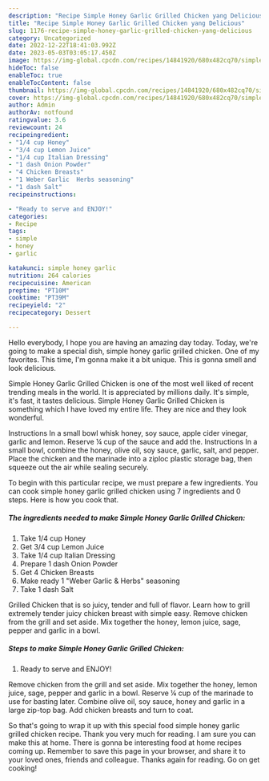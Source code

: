 ```yaml
---
description: "Recipe Simple Honey Garlic Grilled Chicken yang Delicious"
title: "Recipe Simple Honey Garlic Grilled Chicken yang Delicious"
slug: 1176-recipe-simple-honey-garlic-grilled-chicken-yang-delicious
category: Uncategorized
date: 2022-12-22T18:41:03.992Z
date: 2023-05-03T03:05:17.450Z
image: https://img-global.cpcdn.com/recipes/14841920/680x482cq70/simple-honey-garlic-grilled-chicken-recipe-main-photo.jpg
hideToc: false
enableToc: true
enableTocContent: false
thumbnail: https://img-global.cpcdn.com/recipes/14841920/680x482cq70/simple-honey-garlic-grilled-chicken-recipe-main-photo.jpg
cover: https://img-global.cpcdn.com/recipes/14841920/680x482cq70/simple-honey-garlic-grilled-chicken-recipe-main-photo.jpg
author: Admin
authorAv: notfound
ratingvalue: 3.6
reviewcount: 24
recipeingredient:
- "1/4 cup Honey"
- "3/4 cup Lemon Juice"
- "1/4 cup Italian Dressing"
- "1 dash Onion Powder"
- "4 Chicken Breasts"
- "1 Weber Garlic  Herbs seasoning"
- "1 dash Salt"
recipeinstructions:

- "Ready to serve and ENJOY!"
categories:
- Recipe
tags:
- simple
- honey
- garlic

katakunci: simple honey garlic 
nutrition: 264 calories
recipecuisine: American
preptime: "PT10M"
cooktime: "PT39M"
recipeyield: "2"
recipecategory: Dessert

---
```



Hello everybody, I hope you are having an amazing day today. Today, we're going to make a special dish, simple honey garlic grilled chicken. One of my favorites. This time, I'm gonna make it a bit unique. This is gonna smell and look delicious.

Simple Honey Garlic Grilled Chicken is one of the most well liked of recent trending meals in the world. It is appreciated by millions daily. It's simple, it's fast, it tastes delicious. Simple Honey Garlic Grilled Chicken is something which I have loved my entire life. They are nice and they look wonderful.

Instructions In a small bowl whisk honey, soy sauce, apple cider vinegar, garlic and lemon. Reserve ¼ cup of the sauce and add the. Instructions In a small bowl, combine the honey, olive oil, soy sauce, garlic, salt, and pepper. Place the chicken and the marinade into a ziploc plastic storage bag, then squeeze out the air while sealing securely.


To begin with this particular recipe, we must prepare a few ingredients. You can cook simple honey garlic grilled chicken using 7 ingredients and 0 steps. Here is how you cook that.

<!--inarticleads1-->

##### The ingredients needed to make Simple Honey Garlic Grilled Chicken:

1. Take 1/4 cup Honey
1. Get 3/4 cup Lemon Juice
1. Take 1/4 cup Italian Dressing
1. Prepare 1 dash Onion Powder
1. Get 4 Chicken Breasts
1. Make ready 1 &#34;Weber Garlic &amp; Herbs&#34; seasoning
1. Take 1 dash Salt


Grilled Chicken that is so juicy, tender and full of flavor. Learn how to grill extremely tender juicy chicken breast with simple easy. Remove chicken from the grill and set aside. Mix together the honey, lemon juice, sage, pepper and garlic in a bowl. 

<!--inarticleads2-->

##### Steps to make Simple Honey Garlic Grilled Chicken:


1. Ready to serve and ENJOY!

Remove chicken from the grill and set aside. Mix together the honey, lemon juice, sage, pepper and garlic in a bowl. Reserve ¼ cup of the marinade to use for basting later. Combine olive oil, soy sauce, honey and garlic in a large zip-top bag. Add chicken breasts and turn to coat. 

So that's going to wrap it up with this special food simple honey garlic grilled chicken recipe. Thank you very much for reading. I am sure you can make this at home. There is gonna be interesting food at home recipes coming up. Remember to save this page in your browser, and share it to your loved ones, friends and colleague. Thanks again for reading. Go on get cooking!
